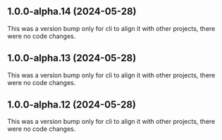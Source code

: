## 1.0.0-alpha.14 (2024-05-28)

This was a version bump only for cli to align it with other projects, there were no code changes.

## 1.0.0-alpha.13 (2024-05-28)

This was a version bump only for cli to align it with other projects, there were no code changes.

## 1.0.0-alpha.12 (2024-05-28)

This was a version bump only for cli to align it with other projects, there were no code changes.